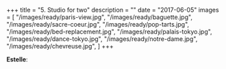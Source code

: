 +++
title = "5. Studio for two"
description = ""
date = "2017-06-05"
images = [
  "/images/ready/paris-view.jpg",
  "/images/ready/baguette.jpg",
  "/images/ready/sacre-coeur.jpg",
  "/images/ready/pop-tarts.jpg",
  "/images/ready/bed-replacement.jpg",
  "/images/ready/palais-tokyo.jpg",
  "/images/ready/dance-tokyo.jpg",
  "/images/ready/notre-dame.jpg",
  "/images/ready/chevreuse.jpg",
]
+++

**Estelle**:
